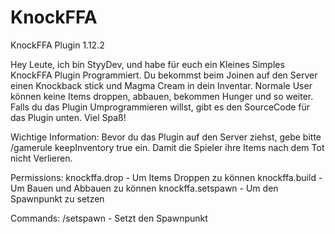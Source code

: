 # KnockFFA
KnockFFA Plugin 1.12.2

Hey Leute, ich bin StyyDev, und habe für euch ein Kleines Simples KnockFFA Plugin Programmiert.
Du bekommst beim Joinen auf den Server einen Knockback stick und Magma Cream in dein Inventar. Normale User können keine Items droppen, abbauen, bekommen Hunger und so weiter. Falls du das Plugin Umprogrammieren willst, gibt es den SourceCode für das Plugin unten. 
Viel Spaß!

Wichtige Information:
Bevor du das Plugin auf den Server ziehst, gebe bitte /gamerule keepInventory true ein. Damit die Spieler ihre Items nach dem Tot nicht Verlieren.

Permissions:
knockffa.drop - Um Items Droppen zu können
knockffa.build - Um Bauen und Abbauen zu können
knockffa.setspawn - Um den Spawnpunkt zu setzen

Commands:
/setspawn - Setzt den Spawnpunkt
